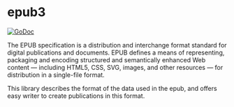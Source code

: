 epub3
=====

[![GoDoc](https://godoc.org/github.com/mdigger/epub3?status.svg)](https://godoc.org/github.com/mdigger/epub3)

The EPUB specification is a distribution and interchange format standard for digital publications and documents. EPUB defines a means of representing, packaging and encoding structured and semantically enhanced Web content — including HTML5, CSS, SVG, images, and other resources — for distribution in a single-file format.

This library describes the format of the data used in the epub, and offers easy writer to create publications in this format.
